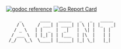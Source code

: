 
[![godoc reference](https://img.shields.io/badge/godoc-reference-blue.svg)](https://pkg.go.dev/github.com/klovercloud-ci-cd/agent)
[![Go Report Card](https://goreportcard.com/badge/github.com/klovercloud-ci-cd/agent)](https://goreportcard.com/report/github.com/klovercloud-ci-cd/agent)

```
     _       ____   _____   _   _   _____ 
    / \     / ___| | ____| | \ | | |_   _|
   / _ \   | |  _  |  _|   |  \| |   | |  
  / ___ \  | |_| | | |___  | |\  |   | |  
 /_/   \_\  \____| |_____| |_| \_|   |_|  
```